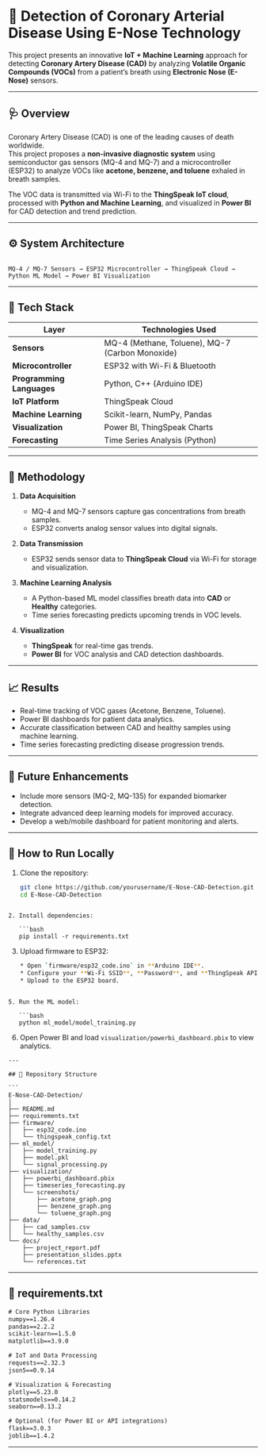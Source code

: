 
# 💓 Detection of Coronary Arterial Disease Using E-Nose Technology

This project presents an innovative **IoT + Machine Learning** approach for detecting **Coronary Artery Disease (CAD)** by analyzing **Volatile Organic Compounds (VOCs)** from a patient’s breath using **Electronic Nose (E-Nose)** sensors.

---

## 🩺 Overview
Coronary Artery Disease (CAD) is one of the leading causes of death worldwide.  
This project proposes a **non-invasive diagnostic system** using semiconductor gas sensors (MQ-4 and MQ-7) and a microcontroller (ESP32) to analyze VOCs like **acetone, benzene, and toluene** exhaled in breath samples.

The VOC data is transmitted via Wi-Fi to the **ThingSpeak IoT cloud**, processed with **Python and Machine Learning**, and visualized in **Power BI** for CAD detection and trend prediction.

---

## ⚙️ System Architecture
```

MQ-4 / MQ-7 Sensors → ESP32 Microcontroller → ThingSpeak Cloud → Python ML Model → Power BI Visualization

````

---

## 🧩 Tech Stack

| Layer | Technologies Used |
|--------|-------------------|
| **Sensors** | MQ-4 (Methane, Toluene), MQ-7 (Carbon Monoxide) |
| **Microcontroller** | ESP32 with Wi-Fi & Bluetooth |
| **Programming Languages** | Python, C++ (Arduino IDE) |
| **IoT Platform** | ThingSpeak Cloud |
| **Machine Learning** | Scikit-learn, NumPy, Pandas |
| **Visualization** | Power BI, ThingSpeak Charts |
| **Forecasting** | Time Series Analysis (Python) |

---

## 🧠 Methodology

1. **Data Acquisition**
   - MQ-4 and MQ-7 sensors capture gas concentrations from breath samples.
   - ESP32 converts analog sensor values into digital signals.

2. **Data Transmission**
   - ESP32 sends sensor data to **ThingSpeak Cloud** via Wi-Fi for storage and visualization.

3. **Machine Learning Analysis**
   - A Python-based ML model classifies breath data into **CAD** or **Healthy** categories.
   - Time series forecasting predicts upcoming trends in VOC levels.

4. **Visualization**
   - **ThingSpeak** for real-time gas trends.
   - **Power BI** for VOC analysis and CAD detection dashboards.

---

## 📈 Results
- Real-time tracking of VOC gases (Acetone, Benzene, Toluene).
- Power BI dashboards for patient data analytics.
- Accurate classification between CAD and healthy samples using machine learning.
- Time series forecasting predicting disease progression trends.

---

## 🧩 Future Enhancements
- Include more sensors (MQ-2, MQ-135) for expanded biomarker detection.  
- Integrate advanced deep learning models for improved accuracy.  
- Develop a web/mobile dashboard for patient monitoring and alerts.  

---

## 🧾 How to Run Locally

1. Clone the repository:
   ```bash
   git clone https://github.com/yourusername/E-Nose-CAD-Detection.git
   cd E-Nose-CAD-Detection
````

2. Install dependencies:

   ```bash
   pip install -r requirements.txt
````

3. Upload firmware to ESP32:
   ```bash
   * Open `firmware/esp32_code.ino` in **Arduino IDE**.
   * Configure your **Wi-Fi SSID**, **Password**, and **ThingSpeak API keys**.
   * Upload to the ESP32 board.
````

5. Run the ML model:

   ```bash
   python ml_model/model_training.py
````

6. Open Power BI and load `visualization/powerbi_dashboard.pbix` to view analytics.

````
---

## 🧰 Repository Structure

```
E-Nose-CAD-Detection/
│
├── README.md
├── requirements.txt
├── firmware/
│   ├── esp32_code.ino
│   └── thingspeak_config.txt
├── ml_model/
│   ├── model_training.py
│   ├── model.pkl
│   └── signal_processing.py
├── visualization/
│   ├── powerbi_dashboard.pbix
│   ├── timeseries_forecasting.py
│   └── screenshots/
│       ├── acetone_graph.png
│       ├── benzene_graph.png
│       └── toluene_graph.png
├── data/
│   ├── cad_samples.csv
│   └── healthy_samples.csv
└── docs/
    ├── project_report.pdf
    ├── presentation_slides.pptx
    └── references.txt

````
---

## 🧩 **requirements.txt**


```txt
# Core Python Libraries
numpy==1.26.4
pandas==2.2.2
scikit-learn==1.5.0
matplotlib==3.9.0

# IoT and Data Processing
requests==2.32.3
json5==0.9.14

# Visualization & Forecasting
plotly==5.23.0
statsmodels==0.14.2
seaborn==0.13.2

# Optional (for Power BI or API integrations)
flask==3.0.3
joblib==1.4.2
````

---
